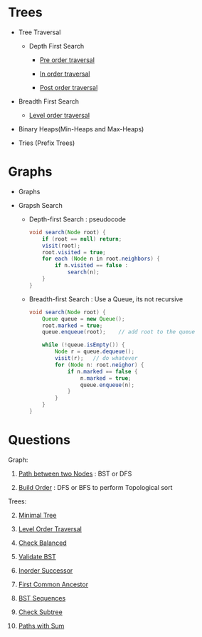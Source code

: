 # Trees

- Tree Traversal

  - Depth First Search

    - [Pre order traversal](<../../Data Structure/8.Tree Traversals/Preorder.md>)

    - [In order traversal](<../../Data Structure/8.Tree Traversals/Inorder.md>)

    - [Post order traversal](<../../Data Structure/8.Tree Traversals/Postorder.md>)

- Breadth First Search

  - [Level order traversal](<../../Data Structure/8.Tree Traversals/Levelorder.md>)

* Binary Heaps(Min-Heaps and Max-Heaps)

* Tries (Prefix Trees)

# Graphs

- Graphs

- Grapsh Search

  - Depth-first Search : pseudocode

    ```java
    void search(Node root) {
        if (root == null) return;
        visit(root);
        root.visited = true;
        for each (Node n in root.neighbors) {
            if n.visited == false :
                search(n);
        }
    }
    ```

  - Breadth-first Search : Use a Queue, its not recursive

    ```java
    void search(Node root) {
        Queue queue = new Queue();
        root.marked = true;
        queue.enqueue(root);    // add root to the queue

        while (!queue.isEmpty()) {
            Node r = queue.dequeue();
            visit(r);   // do whatever
            for (Node n: root.neighor) {
                if n.marked == false {
                    n.marked = true;
                    queue.enqueue(n);
                }
            }
        }
    }
    ```

# Questions

Graph:

1. [Path between two Nodes](Questions/1.Path&#32;between&#32;two&#32;Nodes.md) : BST or DFS

7. [Build Order](Questions/7.BuildOrder.md) : DFS or BFS to perform Topological sort

Trees:

2. [Minimal Tree](Questions/2.MinimalTree.md)

3. [Level Order Traversal](Questions/3.LevelOrderTraversal.md)

4. [Check Balanced](Questions/4.CheckBalanced.md)

5. [Validate BST](Questions/5.ValidateBST.md)

6. [Inorder Successor](Questions/6.InorderSuccessor.md)

8. [First Common Ancestor](Questions/8.FirstCommonAncestor.md)

9. [BST Sequences](Questions/9.BSTsequences.md)

10. [Check Subtree](Questions/10.Check&#32;Subtree.md)

11. [Paths with Sum](Questions/12.PathsWithSum.md)
